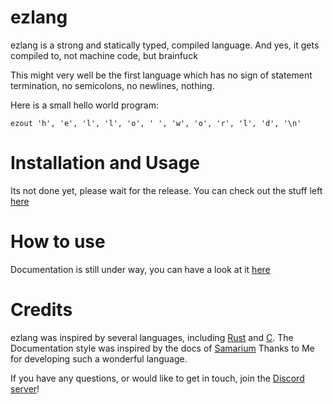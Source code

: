 # ezlang
ezlang is a strong and statically typed, compiled language. And yes, it gets compiled to, not machine code, but brainfuck

This might very well be the first language which has no sign of statement termination, no semicolons, no newlines, nothing.

Here is a small hello world program:
```
ezout 'h', 'e', 'l', 'l', 'o', ' ', 'w', 'o', 'r', 'l', 'd', '\n'
```

# Installation and Usage
Its not done yet, please wait for the release. You can check out the stuff left [here](todo.md)

# How to use
Documentation is still under way, you can have a look at it [here](docs/tableofcontents.md)

# Credits
ezlang was inspired by several languages, including [Rust](https://www.rust-lang.org/) and [C](https://en.wikipedia.org/wiki/The_C_Programming_Language). The Documentation style was inspired by the docs of [Samarium](https://github.com/samarium-lang/Samarium/)
Thanks to Me for developing such a wonderful language.

If you have any questions, or would like to get in touch, join the [Discord server](https://discord.gg/q56jhCqc)!
